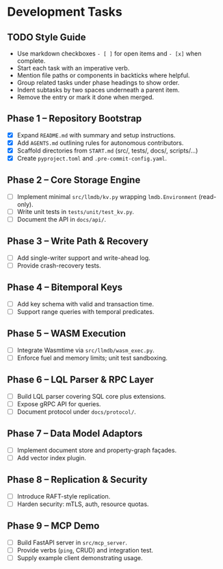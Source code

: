 # Development Tasks

## TODO Style Guide

- Use markdown checkboxes `- [ ]` for open items and `- [x]` when complete.
- Start each task with an imperative verb.
- Mention file paths or components in backticks where helpful.
- Group related tasks under phase headings to show order.
- Indent subtasks by two spaces underneath a parent item.
- Remove the entry or mark it done when merged.

## Phase 1 – Repository Bootstrap

- [x] Expand `README.md` with summary and setup instructions.
- [x] Add `AGENTS.md` outlining rules for autonomous contributors.
- [x] Scaffold directories from `START.md` (src/, tests/, docs/, scripts/...)
- [x] Create `pyproject.toml` and `.pre-commit-config.yaml`.

## Phase 2 – Core Storage Engine

- [ ] Implement minimal `src/llmdb/kv.py` wrapping `lmdb.Environment` (read-only).
- [ ] Write unit tests in `tests/unit/test_kv.py`.
- [ ] Document the API in `docs/api/`.

## Phase 3 – Write Path & Recovery

- [ ] Add single-writer support and write-ahead log.
- [ ] Provide crash-recovery tests.

## Phase 4 – Bitemporal Keys

- [ ] Add key schema with valid and transaction time.
- [ ] Support range queries with temporal predicates.

## Phase 5 – WASM Execution

- [ ] Integrate Wasmtime via `src/llmdb/wasm_exec.py`.
- [ ] Enforce fuel and memory limits; unit test sandboxing.

## Phase 6 – LQL Parser & RPC Layer

- [ ] Build LQL parser covering SQL core plus extensions.
- [ ] Expose gRPC API for queries.
- [ ] Document protocol under `docs/protocol/`.

## Phase 7 – Data Model Adaptors

- [ ] Implement document store and property-graph façades.
- [ ] Add vector index plugin.

## Phase 8 – Replication & Security

- [ ] Introduce RAFT-style replication.
- [ ] Harden security: mTLS, auth, resource quotas.

## Phase 9 – MCP Demo

- [ ] Build FastAPI server in `src/mcp_server`.
- [ ] Provide verbs (`ping`, CRUD) and integration test.
- [ ] Supply example client demonstrating usage.
